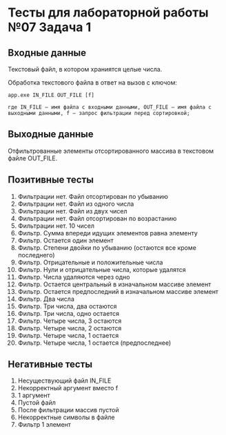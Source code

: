 # Тесты для лабораторной работы №07 Задача 1

## Входные данные

Текстовый файл, в котором храниятся целые числа.

Обработка текстового файла в ответ на вызов с ключом:

    app.exe IN_FILE OUT_FILE [f]

    где IN_FILE — имя файла с входными данными, OUT_FILE — имя файла с выходными данными, f — запрос фильтрации перед сортировкой;

## Выходные данные

Отфильтрованные элементы отсортированного массива в текстовом файле OUT_FILE.

## Позитивные тесты

1) Фильтрации нет. Файл отсортирован по убыванию
2) Фильтрации нет. Файл из одного числа
3) Фильтрации нет. Файл из двух чисел
4) Фильтрации нет. Файл отсортирован по возрастанию
5) Фильтрации нет. 10 чисел 
6) Фильтр. Сумма впереди идущих элементов равна элементу
7) Фильтр. Остается один элемент
8) Фильтр. Степени двойки по убыванию (остаются все кроме последнего)
9) Фильтр. Отрицательные и положительные числа
10) Фильтр. Нули и отрицательные числа, которые удалятся
11) Фильтр. Числа удаляются через одно
12) Фильтр. Остается центральный в изначальном массиве элемент
13) Фильтр. Остается предпоследний в изначальном массиве элемент
14) Фильтр. Два числа
15) Фильтр. Три числа, два остаются
16) Фильтр. Три числа, одно остается
17) Фильтр. Четыре числа, 3 остаются
18) Фильтр. Четыре числа, 2 остаются
19) Фильтр. Четыре числа, 1 остается
20) Фильтр. Четыре числа, 1 остается (предпоследнее)

## Негативные тесты

1) Несуществующий файл IN_FILE
2) Некорректный аргумент вместо f
3) 1 аргумент
4) Пустой файл
5) После фильтрации массив пустой
6) Некорректные символы в файле
7) Фильтр 1 элемент
